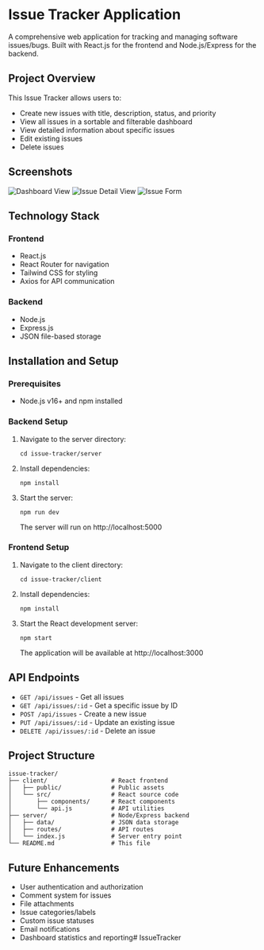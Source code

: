 # Issue Tracker Application

A comprehensive web application for tracking and managing software issues/bugs. Built with React.js for the frontend and Node.js/Express for the backend.

## Project Overview

This Issue Tracker allows users to:
- Create new issues with title, description, status, and priority
- View all issues in a sortable and filterable dashboard
- View detailed information about specific issues
- Edit existing issues 
- Delete issues

## Screenshots

![Dashboard View](screenshots/dashboard.png)
![Issue Detail View](screenshots/detail.png)
![Issue Form](screenshots/form.png)

## Technology Stack

### Frontend
- React.js
- React Router for navigation
- Tailwind CSS for styling
- Axios for API communication

### Backend
- Node.js
- Express.js
- JSON file-based storage

## Installation and Setup

### Prerequisites
- Node.js v16+ and npm installed

### Backend Setup
1. Navigate to the server directory:
   ```
   cd issue-tracker/server
   ```

2. Install dependencies:
   ```
   npm install
   ```

3. Start the server:
   ```
   npm run dev
   ```
   The server will run on http://localhost:5000

### Frontend Setup
1. Navigate to the client directory:
   ```
   cd issue-tracker/client
   ```

2. Install dependencies:
   ```
   npm install
   ```

3. Start the React development server:
   ```
   npm start
   ```
   The application will be available at http://localhost:3000

## API Endpoints

- `GET /api/issues` - Get all issues
- `GET /api/issues/:id` - Get a specific issue by ID
- `POST /api/issues` - Create a new issue
- `PUT /api/issues/:id` - Update an existing issue
- `DELETE /api/issues/:id` - Delete an issue

## Project Structure

```
issue-tracker/
├── client/                  # React frontend
│   ├── public/              # Public assets
│   └── src/                 # React source code
│       ├── components/      # React components
│       └── api.js           # API utilities
├── server/                  # Node/Express backend
│   ├── data/                # JSON data storage
│   ├── routes/              # API routes
│   └── index.js             # Server entry point
└── README.md                # This file
```

## Future Enhancements

- User authentication and authorization
- Comment system for issues
- File attachments
- Issue categories/labels
- Custom issue statuses
- Email notifications
- Dashboard statistics and reporting#   I s s u e T r a c k e r  
 